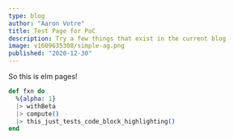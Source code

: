 ```yaml
---
type: blog
author: "Aaron Votre"
title: Test Page for PoC
description: Try a few things that exist in the current blog
image: v1609635308/simple-ag.png
published: "2020-12-30"
---
```


So this is elm pages!

```elixir
def fxn do
  %{alpha: 1}
  |> withBeta
  |> compute()
  |> this_just_tests_code_block_highlighting()
end
```

